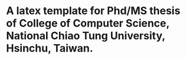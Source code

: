 # A latex template for Phd/MS thesis of College of Computer Science, National Chiao Tung University, Hsinchu, Taiwan.
